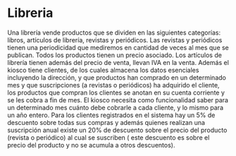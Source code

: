 # Libreria

Una librería vende productos que se dividen en las siguientes categorías: libros, artículos de librería, revistas y
periódicos. Las revistas y periódicos tienen una periodicidad que mediremos en cantidad de veces al mes que se publican.
Todos los productos tienen un precio asociado. Los artículos de librería tienen además del precio de venta, llevan IVA
en la venta. Además el kiosco tiene clientes, de los cuales almacena los datos esenciales incluyendo la dirección, y que
productos han comprado en un determinado mes y que suscripciones (a revistas o periódicos) ha adquirido el cliente, los
productos que compran los clientes se anotan en su cuenta corriente y se les cobra a fin de mes. El kiosco necesita como
funcionalidad saber para un determinado mes cuánto debe cobrarle a cada cliente, y lo mismo para un año entero. Para los
clientes registrados en el sistema hay un 5% de descuento sobre todas sus compras y además quienes realizan una
suscripción anual existe un 20% de descuento sobre el precio del producto (revista o periódico) al cual se suscriben (
este descuento es sobre el precio del producto y no se acumula a otros descuentos). 